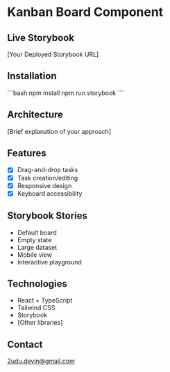 # Kanban Board Component
##  Live Storybook
[Your Deployed Storybook URL]
##  Installation
\`\`\`bash
npm install
npm run storybook
\`\`\`
##  Architecture
[Brief explanation of your approach]
##  Features
- [x] Drag-and-drop tasks
- [x] Task creation/editing
- [x] Responsive design
- [x] Keyboard accessibility
##  Storybook Stories
- Default board
- Empty state
- Large dataset
- Mobile view
- Interactive playground
##  Technologies
- React + TypeScript
- Tailwind CSS
- Storybook
- [Other libraries]
##  Contact
2udu.devin@gmail.com